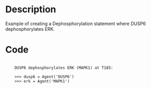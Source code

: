 # Description
Example of creating a Dephosphorylation statement where DUSP6 dephosphorylates ERK.

# Code
```

    DUSP6 dephosphorylates ERK (MAPK1) at T185:

    >>> dusp6 = Agent('DUSP6')
    >>> erk = Agent('MAPK1')

```
